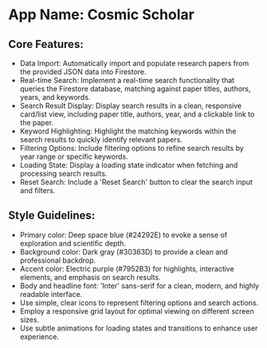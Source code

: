 # **App Name**: Cosmic Scholar

## Core Features:

- Data Import: Automatically import and populate research papers from the provided JSON data into Firestore.
- Real-time Search: Implement a real-time search functionality that queries the Firestore database, matching against paper titles, authors, years, and keywords.
- Search Result Display: Display search results in a clean, responsive card/list view, including paper title, authors, year, and a clickable link to the paper.
- Keyword Highlighting: Highlight the matching keywords within the search results to quickly identify relevant papers.
- Filtering Options: Include filtering options to refine search results by year range or specific keywords.
- Loading State: Display a loading state indicator when fetching and processing search results.
- Reset Search: Include a 'Reset Search' button to clear the search input and filters.

## Style Guidelines:

- Primary color: Deep space blue (#24292E) to evoke a sense of exploration and scientific depth.
- Background color: Dark gray (#30363D) to provide a clean and professional backdrop.
- Accent color: Electric purple (#7952B3) for highlights, interactive elements, and emphasis on search results.
- Body and headline font: 'Inter' sans-serif for a clean, modern, and highly readable interface.
- Use simple, clear icons to represent filtering options and search actions.
- Employ a responsive grid layout for optimal viewing on different screen sizes.
- Use subtle animations for loading states and transitions to enhance user experience.